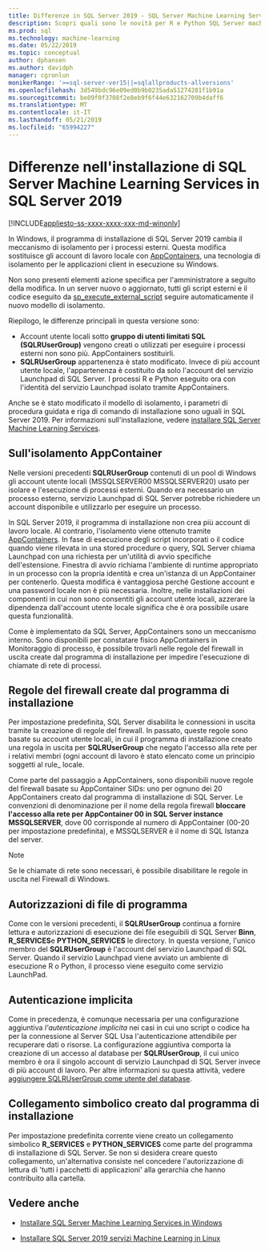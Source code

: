 ```yaml
---
title: Differenze in SQL Server 2019 - SQL Server Machine Learning Services
description: Scopri quali sono le novità per R e Python SQL Server machine learning le estensioni nella versione di anteprima di SQL Server 2019.
ms.prod: sql
ms.technology: machine-learning
ms.date: 05/22/2019
ms.topic: conceptual
author: dphansen
ms.author: davidph
manager: cgronlun
monikerRange: '>=sql-server-ver15||=sqlallproducts-allversions'
ms.openlocfilehash: 3d549bdc96e09ed0b9b0235ada51274201f1b91a
ms.sourcegitcommit: be09f0f3708f2e8eb9f6f44e632162709b4daff6
ms.translationtype: MT
ms.contentlocale: it-IT
ms.lasthandoff: 05/21/2019
ms.locfileid: "65994227"
---
```

# <a name="differences-in-sql-server-machine-learning-services-installation-in-sql-server-2019"></a>Differenze nell'installazione di SQL Server Machine Learning Services in SQL Server 2019  
[!INCLUDE[appliesto-ss-xxxx-xxxx-xxx-md-winonly](../../includes/appliesto-ss-xxxx-xxxx-xxx-md-winonly.md)]

In Windows, il programma di installazione di SQL Server 2019 cambia il meccanismo di isolamento per i processi esterni. Questa modifica sostituisce gli account di lavoro locale con [AppContainers](https://docs.microsoft.com/windows/desktop/secauthz/appcontainer-isolation), una tecnologia di isolamento per le applicazioni client in esecuzione su Windows. 

Non sono presenti elementi azione specifica per l'amministratore a seguito della modifica. In un server nuovo o aggiornato, tutti gli script esterni e il codice eseguito da [sp_execute_external_script](../../relational-databases/system-stored-procedures/sp-execute-external-script-transact-sql.md) seguire automaticamente il nuovo modello di isolamento. 

Riepilogo, le differenze principali in questa versione sono:

+ Account utente locali sotto **gruppo di utenti limitati SQL (SQLRUserGroup)** vengono creati o utilizzati per eseguire i processi esterni non sono più. AppContainers sostituirli.
+ **SQLRUserGroup** appartenenza è stato modificato. Invece di più account utente locale, l'appartenenza è costituito da solo l'account del servizio Launchpad di SQL Server. I processi R e Python eseguito ora con l'identità del servizio Launchpad isolato tramite AppContainers.

Anche se è stato modificato il modello di isolamento, i parametri di procedura guidata e riga di comando di installazione sono uguali in SQL Server 2019. Per informazioni sull'installazione, vedere [installare SQL Server Machine Learning Services](sql-machine-learning-services-windows-install.md).

## <a name="about-appcontainer-isolation"></a>Sull'isolamento AppContainer

Nelle versioni precedenti **SQLRUserGroup** contenuti di un pool di Windows gli account utente locali (MSSQLSERVER00 MSSQLSERVER20) usato per isolare e l'esecuzione di processi esterni. Quando era necessario un processo esterno, servizio Launchpad di SQL Server potrebbe richiedere un account disponibile e utilizzarlo per eseguire un processo. 

In SQL Server 2019, il programma di installazione non crea più account di lavoro locale. Al contrario, l'isolamento viene ottenuto tramite [AppContainers](https://docs.microsoft.com/windows/desktop/secauthz/appcontainer-isolation). In fase di esecuzione degli script incorporati o il codice quando viene rilevata in una stored procedure o query, SQL Server chiama Launchpad con una richiesta per un'utilità di avvio specifiche dell'estensione. Finestra di avvio richiama l'ambiente di runtime appropriato in un processo con la propria identità e crea un'istanza di un AppContainer per contenerlo. Questa modifica è vantaggiosa perché Gestione account e una password locale non è più necessaria. Inoltre, nelle installazioni dei componenti in cui non sono consentiti gli account utente locali, azzerare la dipendenza dall'account utente locale significa che è ora possibile usare questa funzionalità.

Come è implementato da SQL Server, AppContainers sono un meccanismo interno. Sono disponibili per constatare fisico AppContainers in Monitoraggio di processo, è possibile trovarli nelle regole del firewall in uscita create dal programma di installazione per impedire l'esecuzione di chiamate di rete di processi.

## <a name="firewall-rules-created-by-setup"></a>Regole del firewall create dal programma di installazione

Per impostazione predefinita, SQL Server disabilita le connessioni in uscita tramite la creazione di regole del firewall. In passato, queste regole sono basate su account utente locali, in cui il programma di installazione creato una regola in uscita per **SQLRUserGroup** che negato l'accesso alla rete per i relativi membri (ogni account di lavoro è stato elencato come un principio soggetti al rule_ locale. 

Come parte del passaggio a AppContainers, sono disponibili nuove regole del firewall basate su AppContainer SIDs: uno per ognuno dei 20 AppContainers creato dal programma di installazione di SQL Server. Le convenzioni di denominazione per il nome della regola firewall **bloccare l'accesso alla rete per AppContainer 00 in SQL Server instance MSSQLSERVER**, dove 00 corrisponde al numero di AppContainer (00-20 per impostazione predefinita), e MSSQLSERVER è il nome di SQL Istanza del server. 

> [!Note]
> Se le chiamate di rete sono necessari, è possibile disabilitare le regole in uscita nel Firewall di Windows.

## <a name="program-file-permissions"></a>Autorizzazioni di file di programma

Come con le versioni precedenti, il **SQLRUserGroup** continua a fornire lettura e autorizzazioni di esecuzione dei file eseguibili di SQL Server **Binn**, **R_SERVICES**e  **PYTHON_SERVICES** le directory. In questa versione, l'unico membro del **SQLRUserGroup** è l'account del servizio Launchpad di SQL Server.  Quando il servizio Launchpad viene avviato un ambiente di esecuzione R o Python, il processo viene eseguito come servizio LaunchPad.

## <a name="implied-authentication"></a>Autenticazione implicita

Come in precedenza, è comunque necessaria per una configurazione aggiuntiva *l'autenticazione implicita* nei casi in cui uno script o codice ha per la connessione al Server SQL Usa l'autenticazione attendibile per recuperare dati o risorse. La configurazione aggiuntiva comporta la creazione di un accesso al database per **SQLRUserGroup**, il cui unico membro è ora il singolo account di servizio Launchpad di SQL Server invece di più account di lavoro. Per altre informazioni su questa attività, vedere [aggiungere SQLRUserGroup come utente del database](../security/add-sqlrusergroup-to-database.md).


## <a name="symbolic-link-created-by-setup"></a>Collegamento simbolico creato dal programma di installazione

Per impostazione predefinita corrente viene creato un collegamento simbolico **R_SERVICES** e **PYTHON_SERVICES** come parte del programma di installazione di SQL Server. Se non si desidera creare questo collegamento, un'alternativa consiste nel concedere l'autorizzazione di lettura di 'tutti i pacchetti di applicazioni' alla gerarchia che hanno contribuito alla cartella.


## <a name="see-also"></a>Vedere anche

+ [Installare SQL Server Machine Learning Services in Windows](sql-machine-learning-services-windows-install.md)

+ [Installare SQL Server 2019 servizi Machine Learning in Linux](../../linux/sql-server-linux-setup-machine-learning.md)
